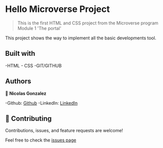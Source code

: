 # Hello Microverse Project

>This is the first HTML and CSS project from the Microverse program Module 1 'The portal'

This project shows the way to implement all the basic developments tool.

## Built with

-HTML - CSS
-GIT/GITHUB


## Authors

👤 **Nicolas Gonzalez**

-Github: [Github](https://github.com/Nicolaswg)
-LinkedIn: [LinkedIn](https://www.linkedin.com/in/nicolas-gonzalez-8623461a0/)


## 🤝 Contributing

Contributions, issues, and feature requests are welcome!

Feel free to check the [issues page](https://github.com/Nicolaswg/Hello_Microverse/issues)



